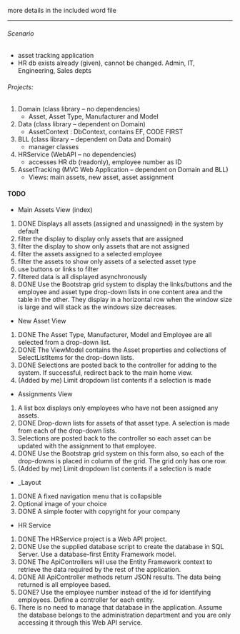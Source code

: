 more details in the included word file
_______________________________________
###### Scenario
  - asset tracking application
  - HR db exists already (given), cannot be changed. Admin, IT, Engineering, Sales depts

###### Projects:
1. Domain (class library  – no dependencies) 
    - Asset, Asset Type, Manufacturer and Model 
2. Data (class library – dependent on Domain) 
    - AssetContext : DbContext, contains EF, CODE FIRST
3. BLL (class library – dependent on Data and Domain) 
    - manager classes
4. HRService (WebAPI – no dependencies) 
    - accesses HR db (readonly), employee number as ID
5. AssetTracking (MVC Web Application – dependent on Domain and BLL)
    - Views: main assets, new asset, asset assignment

#### TODO
- Main Assets View (index)
1.	DONE Displays all assets (assigned and unassigned) in the system by default
2.	filter the display to display only assets that are assigned 
3.	filter the display to show only assets that are not assigned
4.	filter the assets assigned to a selected employee
5.	filter the assets to show only assets of a selected asset type
6.	use buttons or links to filter
7.	filtered data is all displayed asynchronously
8.	DONE Use the Bootstrap grid system to display the links/buttons and the employee and asset type drop-down lists in one content area and the table in the other. They display in a horizontal row when the window size is large and will stack as the windows size decreases.

- New Asset View
1.	DONE The Asset Type, Manufacturer, Model and Employee are all selected from a drop-down list.
2.	DONE The ViewModel contains the Asset properties and collections of SelectListItems for the drop-down lists.
3.	DONE Selections are posted back to the controller for adding to the system. If successful, redirect back to the main home view.
4.  (Added by me) Limit dropdown list contents if a selection is made

- Assignments View
1.	A list box displays only employees who have not been assigned any assets.
2.	DONE Drop-down lists for assets of that asset type. A selection is made from each of the drop-down lists.
3.	Selections are posted back to the controller so each asset can be updated with the assignment to that employee.
4.	DONE Use the Bootstrap grid system on this form also, so each of the drop-downs is placed in column of the grid. The grid only has one row.
5. (Added by me) Limit dropdown list contents if a selection is made

- _Layout
1.	DONE A fixed navigation menu that is collapsible 
2.	Optional image of your choice
3.	DONE A simple footer with copyright for your company

- HR Service
1.	DONE The HRService project is a Web API project. 
2.  DONE Use the supplied database script to create the database in SQL Server. Use a database-first Entity Framework model. 
3.  DONE The ApiControllers will use the Entity Framework context to retrieve the data required by the rest of the application. 
4.  DONE All ApiController methods return JSON results. The data being returned is all employee based. 
5.  DONE? Use the employee number instead of the id for identifying employees. Define a controller for each entity. 
6.  There is no need to manage that database in the application. Assume the database belongs to the administration department and you are only accessing it through this Web API service.
